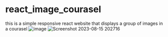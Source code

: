 # react_image_courasel

this is a simple responsive react website that displays a group of images in a courasel
![image](https://github.com/rhekord/react_image_courasel/assets/96996297/6acbfc02-b996-4cb2-ae7f-0461d8b9f049)
![Screenshot 2023-08-15 202716](https://github.com/rhekord/react_image_courasel/assets/96996297/b8876129-b4a5-4d68-8320-dec64ecab0b2)
